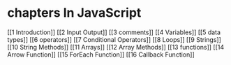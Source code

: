 # chapters In JavaScript

[[1 Introduction]]
[[2 Input Output]]
[[3 comments]]
[[4 Variables]]
[[5 data types]]
[[6 operators]]
[[7 Conditional Operators]]
[[8 Loops]]
[[9 Strings]]
[[10 String Methods]]
[[11 Arrays]]
[[12 Array Methods]]
[[13 functions]]
[[14 Arrow Function]]
[[15 ForEach Function]]
[[16 Callback Function]]